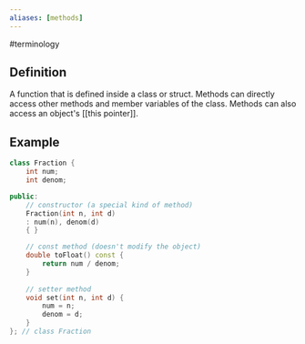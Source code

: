 ```yaml
---
aliases: [methods]
---
```


#terminology

## Definition
A function that is defined inside a class or struct. Methods can directly access other methods and member variables of the class. Methods can also access an object's [[this pointer]].

## Example
```cpp
class Fraction {
	int num;
	int denom;

public:
    // constructor (a special kind of method)
	Fraction(int n, int d)
	: num(n), denom(d)
	{ }

	// const method (doesn't modify the object)
	double toFloat() const {
		return num / denom;
	}
	
	// setter method
	void set(int n, int d) {
		num = n;
		denom = d;
	}	
}; // class Fraction
```
